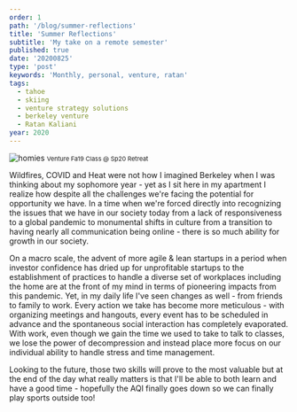 ```yaml
---
order: 1
path: '/blog/summer-reflections'
title: 'Summer Reflections'
subtitle: 'My take on a remote semester'
published: true
date: '20200825'
type: 'post'
keywords: 'Monthly, personal, venture, ratan'
tags:
  - tahoe
  - skiing
  - venture strategy solutions
  - berkeley venture
  - Ratan Kaliani
year: 2020
---
```


![homies](homies.JPG '@ratan')
<span style="font-size: 11px;">Venture Fa19 Class @ Sp20 Retreat</span>

Wildfires, COVID and Heat were not how I imagined Berkeley when I was thinking about my sophomore year - yet as I sit here in my apartment I realize how despite all the challenges we're facing the potential for opportunity we have. In a time when we're forced directly into recognizing the issues that we have in our society today from a lack of responsiveness to a global pandemic to monumental shifts in culture from a transition to having nearly all communication being online - there is so much ability for growth in our society. 

On a macro scale, the advent of more agile & lean startups in a period when investor confidence has dried up for unprofitable startups to the establishment of practices to handle a diverse set of workplaces including the home are at the front of my mind in terms of pioneering impacts from this pandemic. Yet, in my daily life I've seen changes as well - from friends to family to work. Every action we take has become more meticulous - with organizing meetings and hangouts, every event has to be scheduled in advance and the spontaneous social interaction has completely evaporated. With work, even though we gain the time we used to take to talk to classes, we lose the power of decompression and instead place more focus on our individual ability to handle stress and time management.

Looking to the future, those two skills will prove to the most valuable but at the end of the day what really matters is that I'll be able to both learn and have a good time - hopefully the AQI finally goes down so we can finally play sports outside too!
